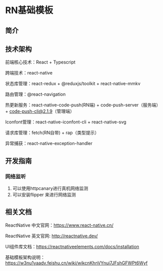 # RN基础模板

## 简介

## 技术架构

前端核心技术：React + Typescript

跨端技术：react-native

状态库管理：react-redux + @reduxjs/toolkit + react-native-mmkv

路由管理：@react-navigation

热更新服务：react-native-code-push(RN端) + code-push-server（服务端） + code-push-cli@2.1.9（管理端）

Iconfont管理：react-native-iconfont-cli + react-native-svg

请求库管理：fetch(RN自带) + rap（类型提示）

异常捕获：react-native-exception-handler

## 开发指南
### 网络监听
1. 可以使用httpcanary进行真机网络监测
2. 可以安装flipper 来进行网络监测

## 相关文档
ReactNative 中文官网：https://www.react-native.cn/

ReactNative 英文官网: http://reactnative.dev/

UI组件库文档：https://reactnativeelements.com/docs/installation

基础模板架构说明：https://w3nu1yaadv.feishu.cn/wiki/wikcnKhnVYnui7JFshGFWPt6Wyf



